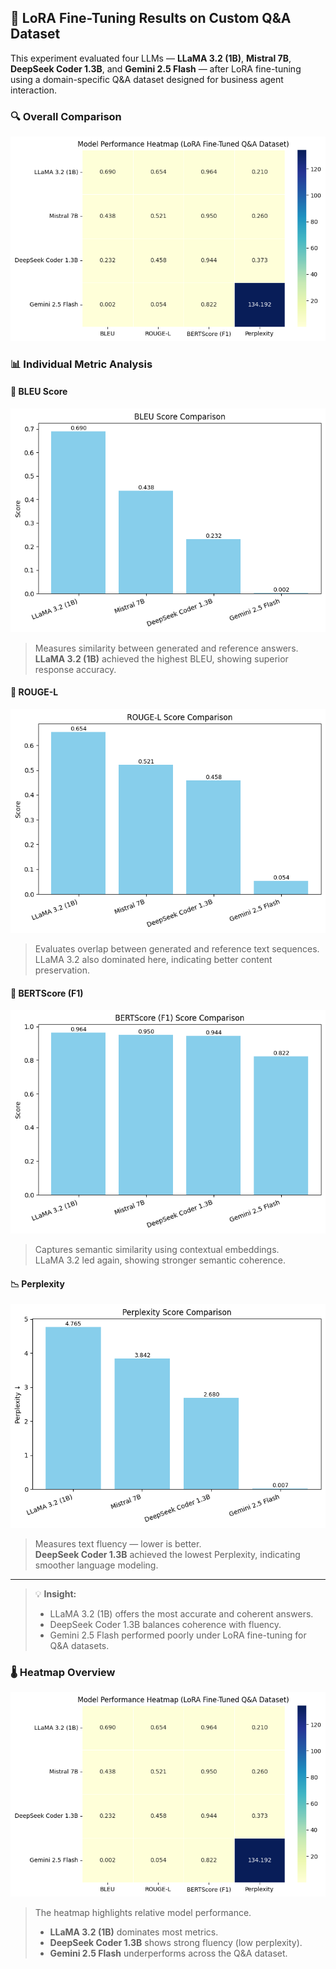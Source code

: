 ## 🧠 LoRA Fine-Tuning Results on Custom Q&A Dataset

This experiment evaluated four LLMs — **LLaMA 3.2 (1B)**, **Mistral 7B**, **DeepSeek Coder 1.3B**, and **Gemini 2.5 Flash** — after LoRA fine-tuning using a domain-specific Q&A dataset designed for business agent interaction.

### 🔍 Overall Comparison
![Model Comparison Overview](results/model_comparison_heatmap.png)

### 📊 Individual Metric Analysis

#### 🧩 BLEU Score
![BLEU Score Comparison](results/BLEU_comparison.png)
> Measures similarity between generated and reference answers.  
> **LLaMA 3.2 (1B)** achieved the highest BLEU, showing superior response accuracy.

#### 💬 ROUGE-L
![ROUGE-L Score Comparison](results/ROUGE-L_comparison.png)
> Evaluates overlap between generated and reference text sequences.  
> LLaMA 3.2 also dominated here, indicating better content preservation.

#### 🤖 BERTScore (F1)
![BERTScore Comparison](results/BERTScore_F1_comparison.png)
> Captures semantic similarity using contextual embeddings.  
> LLaMA 3.2 led again, showing stronger semantic coherence.

#### 📉 Perplexity
![Perplexity Comparison](results/Perplexity_comparison.png)
> Measures text fluency — lower is better.  
> **DeepSeek Coder 1.3B** achieved the lowest Perplexity, indicating smoother language modeling.

---

> 💡 **Insight:**  
> - LLaMA 3.2 (1B) offers the most accurate and coherent answers.  
> - DeepSeek Coder 1.3B balances coherence with fluency.  
> - Gemini 2.5 Flash performed poorly under LoRA fine-tuning for Q&A datasets.

### 🌡️ Heatmap Overview
![Model Performance Heatmap](results/model_comparison_heatmap.png)

> The heatmap highlights relative model performance.  
> - **LLaMA 3.2 (1B)** dominates most metrics.  
> - **DeepSeek Coder 1.3B** shows strong fluency (low perplexity).  
> - **Gemini 2.5 Flash** underperforms across the Q&A dataset.
